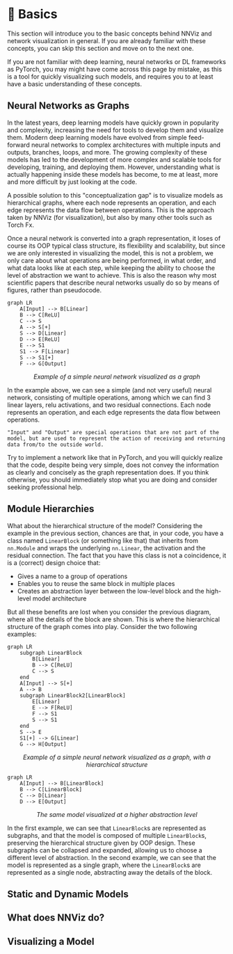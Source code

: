 # 🍎 Basics

This section will introduce you to the basic concepts behind NNViz and network visualization in general. If you are already familiar with these concepts, you can skip this section and move on to the next one. 

If you are not familiar with deep learning, neural networks or DL frameworks as PyTorch, you may might have come across this page by mistake, as this is a tool for quickly visualizing such models, and requires you to at least have a basic understanding of these concepts.

## Neural Networks as Graphs

In the latest years, deep learning models have quickly grown in popularity and complexity, increasing the need for tools to develop them and visualize them. Modern deep learning models have evolved from simple feed-forward neural networks to complex architectures with multiple inputs and outputs, branches, loops, and more. The growing complexity of these models has led to the development of more complex and scalable tools for developing, training, and deploying them. However, understanding what is actually happening inside these models has become, to me at least, more and more difficult by just looking at the code. 

A possible solution to this "conceptualization gap" is to visualize models as hierarchical graphs, where each node represents an operation, and each edge represents the data flow between operations. This is the approach taken by NNViz (for visualization), but also by many other tools such as Torch Fx. 

Once a neural network is converted into a graph representation, it loses of course its OOP typical class structure, its flexibility and scalability, but since we are only interested in visualizing the model, this is not a problem, we only care about what operations are being performed, in what order, and what data looks like at each step, while keeping the ability to choose the level of abstraction we want to achieve. This is also the reason why most scientific papers that describe neural networks usually do so by means of figures, rather than pseudocode.

```{md-mermaid}
graph LR
    A[Input] --> B[Linear]
    B --> C[ReLU]
    C --> S
    A --> S[+]
    S --> D[Linear]
    D --> E[ReLU]
    E --> S1
    S1 --> F[Linear]
    S --> S1[+]
    F --> G[Output]
``` 

<p align="center"><i>Example of a simple neural network visualized as a graph</i></p>

In the example above, we can see a simple (and not very useful) neural network, consisting of multiple operations, among which we can find 3 linear layers, relu activations, and two residual connections. Each node represents an operation, and each edge represents the data flow between operations.

```{Note}
"Input" and "Output" are special operations that are not part of the model, but are used to represent the action of receiving and returning data from/to the outside world. 
```

Try to implement a network like that in PyTorch, and you will quickly realize that the code, despite being very simple, does not convey the information as clearly and concisely as the graph representation does. If you think otherwise, you should immediately stop what you are doing and consider seeking professional help.

## Module Hierarchies

What about the hierarchical structure of the model? Considering the example in the previous section, chances are that, in your code, you have a class named `LinearBlock` (or something like that) that inherits from `nn.Module` and wraps the underlying `nn.Linear`, the activation and the residual connection. The fact that you have this class is not a coincidence, it is a (correct) design choice that:
- Gives a name to a group of operations
- Enables you to reuse the same block in multiple places
- Creates an abstraction layer between the low-level block and the high-level model architecture
  
But all these benefits are lost when you consider the previous diagram, where all the details of the block are shown. This is where the hierarchical structure of the graph comes into play. Consider the two following examples:

```{md-mermaid}
graph LR
    subgraph LinearBlock
        B[Linear]
        B --> C[ReLU]
        C --> S
    end
    A[Input] --> S[+]
    A --> B
    subgraph LinearBlock2[LinearBlock]
        E[Linear]
        E --> F[ReLU]
        F --> S1
        S --> S1
    end
    S --> E
    S1[+] --> G[Linear]
    G --> H[Output]
``` 
<p align="center"><i>Example of a simple neural network visualized as a graph, with a hierarchical structure</i></p>

```{md-mermaid}
graph LR
    A[Input] --> B[LinearBlock]
    B --> C[LinearBlock]
    C --> D[Linear]
    D --> E[Output]
```

<p align="center"><i>The same model visualized at a higher abstraction level</i></p>

In the first example, we can see that `LinearBlock`s are represented as subgraphs, and that the model is composed of multiple `LinearBlock`s, preserving the hierarchical structure given by OOP design. These subgraphs can be collapsed and expanded, allowing us to choose a different level of abstraction. In the second example, we can see that the model is represented as a single graph, where the `LinearBlock`s are represented as a single node, abstracting away the details of the block. 

## Static and Dynamic Models

## What does NNViz do?

## Visualizing a Model